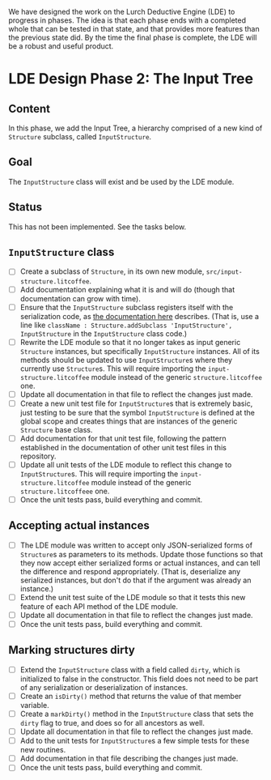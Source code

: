 
We have designed the work on the Lurch Deductive Engine (LDE) to progress in
phases.  The idea is that each phase ends with a completed whole that can be
tested in that state, and that provides more features than the previous
state did.  By the time the final phase is complete, the LDE will be a
robust and useful product.

# LDE Design Phase 2: The Input Tree

## Content

In this phase, we add the Input Tree, a hierarchy comprised of a new kind of
`Structure` subclass, called `InputStructure`.

## Goal

The `InputStructure` class will exist and be used by the LDE module.

## Status

This has not been implemented.  See the tasks below.

## `InputStructure` class

 * [ ] Create a subclass of `Structure`, in its own new module,
   `src/input-structure.litcoffee`.
 * [ ] Add documentation explaining what it is and will do (though that
   documentation can grow with time).
 * [ ] Ensure that the `InputStructure` subclass registers itself with the
   serialization code, as
   [the documentation here](https://github.com/lurchmath/lde/blob/master/src/structure.litcoffee#registering-class-names)
   describes.  (That is, use a line like
   `className : Structure.addSubclass 'InputStructure', InputStructure` in
   the `InputStructure` class code.)
 * [ ] Rewrite the LDE module so that it no longer takes as input generic
   `Structure` instances, but specifically `InputStructure` instances.  All
   of its methods should be updated to use `InputStructure`s where they
   currently use `Structure`s.  This will require importing the
   `input-structure.litcoffee` module instead of the generic
   `structure.litcoffee` one.
 * [ ] Update all documentation in that file to reflect the changes just
   made.
 * [ ] Create a new unit test file for `InputStructure`s that is extremely
   basic, just testing to be sure that the symbol `InputStructure` is
   defined at the global scope and creates things that are instances of the
   generic `Structure` base class.
 * [ ] Add documentation for that unit test file, following the pattern
   established in the documentation of other unit test files in this
   repository.
 * [ ] Update all unit tests of the LDE module to reflect this change to
   `InputStructure`s.  This will require importing the
   `input-structure.litcoffee` module instead of the generic
   `structure.litcoffeee` one.
 * [ ] Once the unit tests pass, build everything and commit.

## Accepting actual instances

 * [ ] The LDE module was written to accept only JSON-serialized forms of
   `Structure`s as parameters to its methods.  Update those functions so
   that they now accept either serialized forms or actual instances, and can
   tell the difference and respond appropriately.  (That is, deserialize any
   serialized instances, but don't do that if the argument was already an
   instance.)
 * [ ] Extend the unit test suite of the LDE module so that it tests this
   new feature of each API method of the LDE module.
 * [ ] Update all documentation in that file to reflect the changes just
   made.
 * [ ] Once the unit tests pass, build everything and commit.

## Marking structures dirty

 * [ ] Extend the `InputStructure` class with a field called `dirty`, which
   is initialized to false in the constructor.  This field does not need to
   be part of any serialization or deserialization of instances.
 * [ ] Create an `isDirty()` method that returns the value of that member
   variable.
 * [ ] Create a `markDirty()` method in the `InputStructure` class that sets
   the `dirty` flag to true, and does so for all ancestors as well.
 * [ ] Update all documentation in that file to reflect the changes just
   made.
 * [ ] Add to the unit tests for `InputStructure`s a few simple tests for
   these new routines.
 * [ ] Add documentation in that file describing the changes just made.
 * [ ] Once the unit tests pass, build everything and commit.
